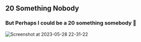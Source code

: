 ## 20 Something Nobody
### But Perhaps I could be a 20 something somebody 🤔
![Screenshot at 2023-05-28 22-31-22](https://github.com/s5y-ux/s5y-ux/assets/59636597/3dc8862f-c7d7-4410-b95b-afd1f75f8ca5)

<!--
**s5y-ux/s5y-ux** is a ✨ _special_ ✨ repository because its `README.md` (this file) appears on your GitHub profile.

Here are some ideas to get you started:

- 🔭 I’m currently working on ...
- 🌱 I’m currently learning ...
- 👯 I’m looking to collaborate on ...
- 🤔 I’m looking for help with ...
- 💬 Ask me about ...
- 📫 How to reach me: ...
- 😄 Pronouns: ...
- ⚡ Fun fact: ...
-->
